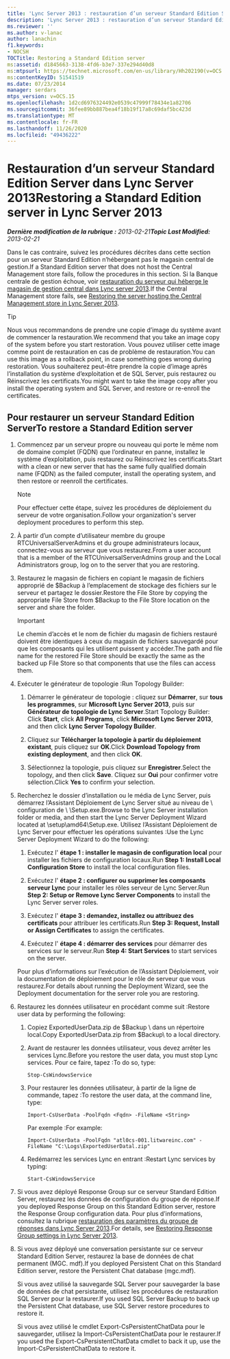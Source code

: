 ```yaml
---
title: 'Lync Server 2013 : restauration d’un serveur Standard Edition Server'
description: 'Lync Server 2013 : restauration d’un serveur Standard Edition Server.'
ms.reviewer: ''
ms.author: v-lanac
author: lanachin
f1.keywords:
- NOCSH
TOCTitle: Restoring a Standard Edition server
ms:assetid: d1845663-3138-4fd6-b3e7-337e294d40d8
ms:mtpsurl: https://technet.microsoft.com/en-us/library/Hh202190(v=OCS.15)
ms:contentKeyID: 51541519
ms.date: 07/23/2014
manager: serdars
mtps_version: v=OCS.15
ms.openlocfilehash: 1d2cd6976324492e0539c47999f78434e1a82706
ms.sourcegitcommit: 36fee89bb887bea4f18b19f17a8c69daf5bc423d
ms.translationtype: MT
ms.contentlocale: fr-FR
ms.lasthandoff: 11/26/2020
ms.locfileid: "49436222"
---
```

# <a name="restoring-a-standard-edition-server-in-lync-server-2013"></a><span data-ttu-id="dda33-103">Restauration d’un serveur Standard Edition Server dans Lync Server 2013</span><span class="sxs-lookup"><span data-stu-id="dda33-103">Restoring a Standard Edition server in Lync Server 2013</span></span>

<div data-xmlns="http://www.w3.org/1999/xhtml">

<div class="topic" data-xmlns="http://www.w3.org/1999/xhtml" data-msxsl="urn:schemas-microsoft-com:xslt" data-cs="https://msdn.microsoft.com/">

<div data-asp="https://msdn2.microsoft.com/asp">



</div>

<div id="mainSection">

<div id="mainBody"><span data-ttu-id="dda33-104">

<span> </span></span><span class="sxs-lookup"><span data-stu-id="dda33-104">

<span> </span></span></span>

<span data-ttu-id="dda33-105">_**Dernière modification de la rubrique :** 2013-02-21_</span><span class="sxs-lookup"><span data-stu-id="dda33-105">_**Topic Last Modified:** 2013-02-21_</span></span>

<span data-ttu-id="dda33-106">Dans le cas contraire, suivez les procédures décrites dans cette section pour un serveur Standard Edition n’hébergeant pas le magasin central de gestion.</span><span class="sxs-lookup"><span data-stu-id="dda33-106">If a Standard Edition server that does not host the Central Management store fails, follow the procedures in this section.</span></span> <span data-ttu-id="dda33-107">Si la Banque centrale de gestion échoue, voir [restauration du serveur qui héberge le magasin de gestion central dans Lync server 2013](lync-server-2013-restoring-the-server-hosting-the-central-management-store.md).</span><span class="sxs-lookup"><span data-stu-id="dda33-107">If the Central Management store fails, see [Restoring the server hosting the Central Management store in Lync Server 2013](lync-server-2013-restoring-the-server-hosting-the-central-management-store.md).</span></span>

<div>


> [!TIP]  
> <span data-ttu-id="dda33-108">Nous vous recommandons de prendre une copie d’image du système avant de commencer la restauration.</span><span class="sxs-lookup"><span data-stu-id="dda33-108">We recommend that you take an image copy of the system before you start restoration.</span></span> <span data-ttu-id="dda33-109">Vous pouvez utiliser cette image comme point de restauration en cas de problème de restauration.</span><span class="sxs-lookup"><span data-stu-id="dda33-109">You can use this image as a rollback point, in case something goes wrong during restoration.</span></span> <span data-ttu-id="dda33-110">Vous souhaiterez peut-être prendre la copie d’image après l’installation du système d’exploitation et de SQL Server, puis restaurez ou Réinscrivez les certificats.</span><span class="sxs-lookup"><span data-stu-id="dda33-110">You might want to take the image copy after you install the operating system and SQL Server, and restore or re-enroll the certificates.</span></span>



</div>

<div>

## <a name="to-restore-a-standard-edition-server"></a><span data-ttu-id="dda33-111">Pour restaurer un serveur Standard Edition Server</span><span class="sxs-lookup"><span data-stu-id="dda33-111">To restore a Standard Edition server</span></span>

1.  <span data-ttu-id="dda33-112">Commencez par un serveur propre ou nouveau qui porte le même nom de domaine complet (FQDN) que l’ordinateur en panne, installez le système d’exploitation, puis restaurez ou Réinscrivez les certificats.</span><span class="sxs-lookup"><span data-stu-id="dda33-112">Start with a clean or new server that has the same fully qualified domain name (FQDN) as the failed computer, install the operating system, and then restore or reenroll the certificates.</span></span>
    
    <div>
    

    > [!NOTE]  
    > <span data-ttu-id="dda33-113">Pour effectuer cette étape, suivez les procédures de déploiement du serveur de votre organisation.</span><span class="sxs-lookup"><span data-stu-id="dda33-113">Follow your organization's server deployment procedures to perform this step.</span></span>

    
    </div>

2.  <span data-ttu-id="dda33-114">À partir d’un compte d’utilisateur membre du groupe RTCUniversalServerAdmins et du groupe administrateurs locaux, connectez-vous au serveur que vous restaurez.</span><span class="sxs-lookup"><span data-stu-id="dda33-114">From a user account that is a member of the RTCUniversalServerAdmins group and the Local Administrators group, log on to the server that you are restoring.</span></span>

3.  <span data-ttu-id="dda33-115">Restaurez le magasin de fichiers en copiant le magasin de fichiers approprié de $Backup à l’emplacement de stockage des fichiers sur le serveur et partagez le dossier.</span><span class="sxs-lookup"><span data-stu-id="dda33-115">Restore the File Store by copying the appropriate File Store from $Backup to the File Store location on the server and share the folder.</span></span>
    
    <div>
    

    > [!IMPORTANT]  
    > <span data-ttu-id="dda33-116">Le chemin d’accès et le nom de fichier du magasin de fichiers restauré doivent être identiques à ceux du magasin de fichiers sauvegardé pour que les composants qui les utilisent puissent y accéder.</span><span class="sxs-lookup"><span data-stu-id="dda33-116">The path and file name for the restored File Store should be exactly the same as the backed up File Store so that components that use the files can access them.</span></span>

    
    </div>

4.  <span data-ttu-id="dda33-117">Exécuter le générateur de topologie :</span><span class="sxs-lookup"><span data-stu-id="dda33-117">Run Topology Builder:</span></span>
    
    1.  <span data-ttu-id="dda33-118">Démarrer le générateur de topologie : cliquez sur **Démarrer**, sur **tous les programmes**, sur **Microsoft Lync Server 2013**, puis sur **Générateur de topologie de Lync Server**.</span><span class="sxs-lookup"><span data-stu-id="dda33-118">Start Topology Builder: Click **Start**, click **All Programs**, click **Microsoft Lync Server 2013**, and then click **Lync Server Topology Builder**.</span></span>
    
    2.  <span data-ttu-id="dda33-119">Cliquez sur **Télécharger la topologie à partir du déploiement existant**, puis cliquez sur **OK**.</span><span class="sxs-lookup"><span data-stu-id="dda33-119">Click **Download Topology from existing deployment**, and then click **OK**.</span></span>
    
    3.  <span data-ttu-id="dda33-120">Sélectionnez la topologie, puis cliquez sur **Enregistrer**.</span><span class="sxs-lookup"><span data-stu-id="dda33-120">Select the topology, and then click **Save**.</span></span> <span data-ttu-id="dda33-121">Cliquez sur **Oui** pour confirmer votre sélection.</span><span class="sxs-lookup"><span data-stu-id="dda33-121">Click **Yes** to confirm your selection.</span></span>

5.  <span data-ttu-id="dda33-122">Recherchez le dossier d’installation ou le média de Lync Server, puis démarrez l’Assistant Déploiement de Lync Server situé au niveau de \\ configuration de \\ \\Setup.exe.</span><span class="sxs-lookup"><span data-stu-id="dda33-122">Browse to the Lync Server installation folder or media, and then start the Lync Server Deployment Wizard located at \\setup\\amd64\\Setup.exe.</span></span> <span data-ttu-id="dda33-123">Utilisez l’Assistant Déploiement de Lync Server pour effectuer les opérations suivantes :</span><span class="sxs-lookup"><span data-stu-id="dda33-123">Use the Lync Server Deployment Wizard to do the following:</span></span>
    
    1.  <span data-ttu-id="dda33-124">Exécutez l' **étape 1 : installer le magasin de configuration local** pour installer les fichiers de configuration locaux.</span><span class="sxs-lookup"><span data-stu-id="dda33-124">Run **Step 1: Install Local Configuration Store** to install the local configuration files.</span></span>
    
    2.  <span data-ttu-id="dda33-125">Exécutez l' **étape 2 : configurer ou supprimer les composants serveur Lync** pour installer les rôles serveur de Lync Server.</span><span class="sxs-lookup"><span data-stu-id="dda33-125">Run **Step 2: Setup or Remove Lync Server Components** to install the Lync Server server roles.</span></span>
    
    3.  <span data-ttu-id="dda33-126">Exécutez l' **étape 3 : demandez, installez ou attribuez des certificats** pour attribuer les certificats.</span><span class="sxs-lookup"><span data-stu-id="dda33-126">Run **Step 3: Request, Install or Assign Certificates** to assign the certificates.</span></span>
    
    4.  <span data-ttu-id="dda33-127">Exécutez l' **étape 4 : démarrer des services** pour démarrer des services sur le serveur.</span><span class="sxs-lookup"><span data-stu-id="dda33-127">Run **Step 4: Start Services** to start services on the server.</span></span>
    
    <span data-ttu-id="dda33-128">Pour plus d’informations sur l’exécution de l’Assistant Déploiement, voir la documentation de déploiement pour le rôle de serveur que vous restaurez.</span><span class="sxs-lookup"><span data-stu-id="dda33-128">For details about running the Deployment Wizard, see the Deployment documentation for the server role you are restoring.</span></span>

6.  <span data-ttu-id="dda33-129">Restaurez les données utilisateur en procédant comme suit :</span><span class="sxs-lookup"><span data-stu-id="dda33-129">Restore user data by performing the following:</span></span>
    
    1.  <span data-ttu-id="dda33-130">Copiez ExportedUserData.zip de $Backup \\ dans un répertoire local.</span><span class="sxs-lookup"><span data-stu-id="dda33-130">Copy ExportedUserData.zip from $Backup\\ to a local directory.</span></span>
    
    2.  <span data-ttu-id="dda33-131">Avant de restaurer les données utilisateur, vous devez arrêter les services Lync.</span><span class="sxs-lookup"><span data-stu-id="dda33-131">Before you restore the user data, you must stop Lync services.</span></span> <span data-ttu-id="dda33-132">Pour ce faire, tapez :</span><span class="sxs-lookup"><span data-stu-id="dda33-132">To do so, type:</span></span>
        
            Stop-CsWindowsService
    
    3.  <span data-ttu-id="dda33-133">Pour restaurer les données utilisateur, à partir de la ligne de commande, tapez :</span><span class="sxs-lookup"><span data-stu-id="dda33-133">To restore the user data, at the command line, type:</span></span>
        
            Import-CsUserData -PoolFqdn <Fqdn> -FileName <String>
        
        <span data-ttu-id="dda33-134">Par exemple :</span><span class="sxs-lookup"><span data-stu-id="dda33-134">For example:</span></span>
        
            Import-CsUserData -PoolFqdn "atl0cs-001.litwareinc.com" -FileName "C:\Logs\ExportedUserDatal.zip"
    
    4.  <span data-ttu-id="dda33-135">Redémarrez les services Lync en entrant :</span><span class="sxs-lookup"><span data-stu-id="dda33-135">Restart Lync services by typing:</span></span>
        
            Start-CsWindowsService

7.  <span data-ttu-id="dda33-136">Si vous avez déployé Response Group sur ce serveur Standard Edition Server, restaurez les données de configuration du groupe de réponse.</span><span class="sxs-lookup"><span data-stu-id="dda33-136">If you deployed Response Group on this Standard Edition server, restore the Response Group configuration data.</span></span> <span data-ttu-id="dda33-137">Pour plus d’informations, consultez la rubrique [restauration des paramètres du groupe de réponses dans Lync Server 2013](lync-server-2013-restoring-response-group-settings.md).</span><span class="sxs-lookup"><span data-stu-id="dda33-137">For details, see [Restoring Response Group settings in Lync Server 2013](lync-server-2013-restoring-response-group-settings.md).</span></span>

8.  <span data-ttu-id="dda33-138">Si vous avez déployé une conversation persistante sur ce serveur Standard Edition Server, restaurez la base de données de chat permanent (MGC. mdf).</span><span class="sxs-lookup"><span data-stu-id="dda33-138">If you deployed Persistent Chat on this Standard Edition server, restore the Persistent Chat database (mgc.mdf).</span></span>
    
    <span data-ttu-id="dda33-139">Si vous avez utilisé la sauvegarde SQL Server pour sauvegarder la base de données de chat persistante, utilisez les procédures de restauration SQL Server pour la restaurer.</span><span class="sxs-lookup"><span data-stu-id="dda33-139">If you used SQL Server Backup to back up the Persistent Chat database, use SQL Server restore procedures to restore it.</span></span>
    
    <span data-ttu-id="dda33-140">Si vous avez utilisé le cmdlet Export-CsPersistentChatData pour le sauvegarder, utilisez la Import-CsPersistentChatData pour le restaurer.</span><span class="sxs-lookup"><span data-stu-id="dda33-140">If you used the Export-CsPersistentChatData cmdlet to back it up, use the Import-CsPersistentChatData to restore it.</span></span>

<span data-ttu-id="dda33-141"></div>

</div>

<span> </span>

</div>

</div>

</span><span class="sxs-lookup"><span data-stu-id="dda33-141"></div>

</div>

<span> </span>

</div>

</div>

</span></span></div>

